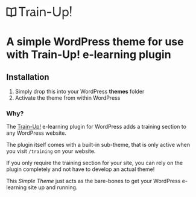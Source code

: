 <img src="https://raw.githubusercontent.com/amk221/train-up/master/docs/img/logo.png" width="173" height="35">


# A simple WordPress theme for use with Train-Up! e-learning plugin

## Installation

1. Simply drop this into your WordPress __themes__ folder
2. Activate the theme from within WordPress

### Why?

The [Train-Up!](wptrainup.co.uk) e-learning plugin for WordPress adds a training section to any WordPress website. 

The plugin itself comes with a built-in sub-theme, that is only active when you visit `/training` on your website.

If you only require the training section for your site, you can rely on the plugin completely and not have to develop an actual theme!

This _Simple Theme_ just acts as the bare-bones to get your WordPress e-learning site up and running.